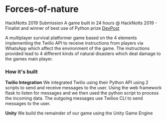 # Forces-of-nature
HackNotts 2019 Submission
A game built in 24 hours @ HackNotts 2019 - Finalist and winner of best use of Python prize
[DevPost](https://devpost.com/software/a-guy-with-his-phone-rise-of-elements)

A multiplayer survival platformer game based on the 4 elements implementing the Twilio API to receive instructions from players via WhatsApp which affect the environment of the game. The instructions provided lead to 4 different kinds of natural disasters which deal damage to the games main player.

### How it's built
**Twilio Integration**
We integrated Twilio using their Python API using 2 scripts to send and receive messages to the user. Using the web framework flask to listen for messages and we then used the python script to process the incoming data. The outgoing messages use Twilios CLI to send messages to the user.

**Unity**
We build the remainder of our game using the Unity Game Engine 
